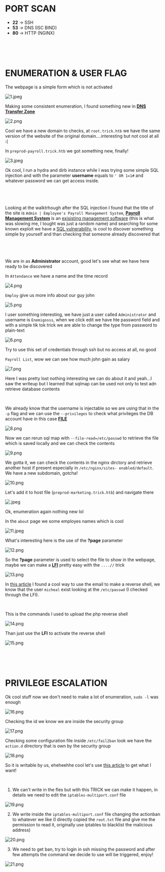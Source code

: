 # PORT SCAN
* **22** &#8594; SSH
* **53** &#8594; DNS (ISC BIND)
* **80** &#8594; HTTP (NGINX)

<br><br><br>

# ENUMERATION & USER FLAG

The webpage is a simple form which is not activated

![1.jpeg](img/1.jpeg)

Making some consistent enumeration, I found something new in **<u>DNS Transfer Zone</u>**

![2.png](img/2.png)

Cool we have a new domain to checks, at  `root.trick.htb` we have the same version of the website of the original domain....interesting but not cool at all :(

In `preprod-payroll.trick.htb` we got something new, finally!

![3.jpeg](img/3.jpeg)

Ok cool, I run a hydra and dirb instance while I was trying some simple SQL injection and with the parameter **username** equals to `' OR 1=1#` and whatever password we can get access inside.

<br>

#
Looking at the walktrhough after the SQL injection I found that the title of the site is  `Admin | Employee's Payroll Management System`, **<u>Payroll Management System</u>** is an [exisisting management software](https://www.adp.com/resources/articles-and-insights/articles/p/payroll-management-system.aspx) (this is what was slowing me, I tought was just a random name) and searching for some known exploit we have a [SQL vulnerability](https://nvd.nist.gov/vuln/detail/CVE-2022-28468), is cool to discover something simple by yourself and than checking that someone already discovered that
#

<br>

We are in as **Administrator** account, good let's see what we have here ready to be discovered

In `Attendance` we have a name and the time record 

![4.png](img/4.png)

`Employ` give us more info about our guy john

![5.png](img/5.png)

I user something interesting, we have just a user called `Administrator` and username is `Enemigosss`, when we click edit we have hte password field and with a simple tik tok trick we are able to change the type from password to plain-text

![6.png](img/6.png)

Try to use this set of credentials through ssh but no access at all, no good

`Payroll List`, wow we can see how much john gain as salary

![7.png](img/7.png)

Here I was pretty lost nothing interesting we can do about it and yeah...I saw the writeup but I learned that sqlmap can be used not only to test adn retrieve database contents

<br>

We already know that the username is injectable so we are using that in the `-p` flag and we can use the `--privileges` to check what privileges the DB account have in  this case **<u>FILE</u>**

![8.png](img/8.png)


Now we can rerun sql map with `--file-read=/etc/passwd` to retrieve the file which is saved locally and we can check the contents

![9.png](img/9.png)

We gotta it, we can check the contents in the nginx dirctory and retrieve another host if present especially in `/etc/nginx/sites-
enabled/default`. We have a new subdomain, gotcha!

![10.png](img/10.png)

Let's add it to host file (`preprod-marketing.trick.htb`) and navigate there

![.jpeg](img/Untitled.jpeg)

Ok, enumeration again nothing new lol

In the `about` page we some employes names which is cool

![11.jpeg](img/11.jpeg)

What's interesting here is the use of the **?page** parameter

![12.png](img/12.png)

So the **?page** parameter is used to select the file to show in the webpage, maybe we can make a **<u>LFI</u>** pretty easy with the `....//` trick

![13.png](img/13.png)

In [this article](https://medium.com/@Aptive/local-file-inclusion-lfi-web-application-penetration-testing-cc9dc8dd3601) I found a cool way to use the email to make a reverse shell, we know that the user `micheal` exist looking at the `/etc/passwd` (I checked through the LFI).

<br>

This is the commands I used to upload the php reverse shell

![14.png](img/14.png)

Than just use the **LFI** to activate the reverse shell

![15.png](img/15.png)

<br><br><br>

# PRIVILEGE ESCALATION
Ok cool stuff now we don't need to make a lot of enumeration, `sudo -l` was enough

![16.png](img/16.png)

Checking the id we know we are inside the security group

![17.png](img/17.png)

Checking some configuration file inside `/etc/fail2ban` look we have the `action.d` directory that is own by the security group

![18.png](img/18.png)

So it is writable by us, eheheehhe cool let's use [this article](https://juggernaut-sec.com/fail2ban-lpe/) to get what I want!

<br>

1) We can't write in the fles but with this TRICK we can make it happen, in details we need to edit the `iptables-multiport.conf` file

![19.png](img/19.png)

2) We write inside the `iptables-multiport.conf` file changing the actionban to whatever we like (I directly copied the `root.txt` file and give me the permission to read it, originally use iptables to blacklist the malicious address)

![20.png](img/20.png)

3) We need to get ban, try to login in ssh missing the password and after few attempts the command we decide to use will be triggered, enjoy!

![21.png](img/21.png)

